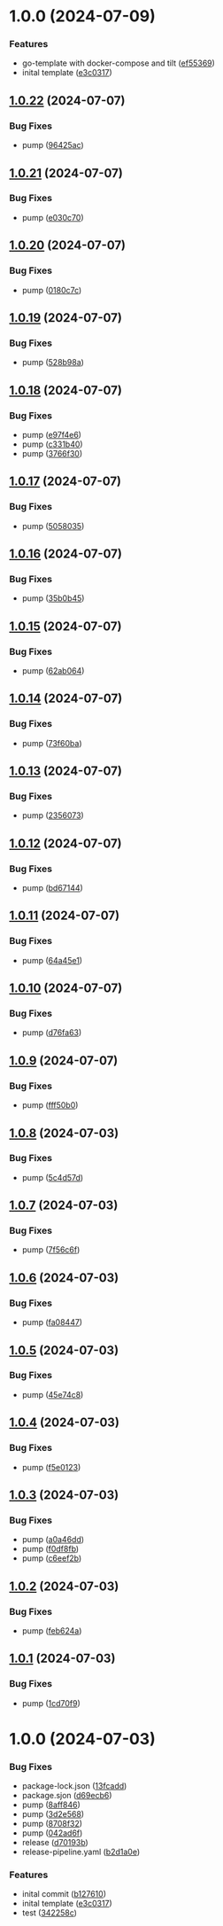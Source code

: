 # 1.0.0 (2024-07-09)


### Features

* go-template with docker-compose and tilt ([ef55369](https://github.com/ci4rail/go-template/commit/ef55369ae02fd292a5358999822126520cde0841))
* inital template ([e3c0317](https://github.com/ci4rail/go-template/commit/e3c0317c690159ac824663fbc5c811cc43c6eac5))

## [1.0.22](https://github.com/ci4rail/go-template/compare/v1.0.21...v1.0.22) (2024-07-07)


### Bug Fixes

* pump ([96425ac](https://github.com/ci4rail/go-template/commit/96425ace253d8ac9b417359f37d55da782d7dbfc))

## [1.0.21](https://github.com/ci4rail/go-template/compare/v1.0.20...v1.0.21) (2024-07-07)


### Bug Fixes

* pump ([e030c70](https://github.com/ci4rail/go-template/commit/e030c70c76ae67ec985aaa4d7c75bf55aa169192))

## [1.0.20](https://github.com/ci4rail/go-template/compare/v1.0.19...v1.0.20) (2024-07-07)


### Bug Fixes

* pump ([0180c7c](https://github.com/ci4rail/go-template/commit/0180c7cb66d0c711fd2a3b596e428bdc82638218))

## [1.0.19](https://github.com/ci4rail/go-template/compare/v1.0.18...v1.0.19) (2024-07-07)


### Bug Fixes

* pump ([528b98a](https://github.com/ci4rail/go-template/commit/528b98aa27b3ce5642d157de1c8c0af0136a727e))

## [1.0.18](https://github.com/ci4rail/go-template/compare/v1.0.17...v1.0.18) (2024-07-07)


### Bug Fixes

* pump ([e97f4e6](https://github.com/ci4rail/go-template/commit/e97f4e69498e4d7b4fc93c9338f980541d0cff77))
* pump ([c331b40](https://github.com/ci4rail/go-template/commit/c331b4088e4b43ae35091d703771c5b8263f95e1))
* pump ([3766f30](https://github.com/ci4rail/go-template/commit/3766f304f6f1f70fccebcd56b16a5502dda5622d))

## [1.0.17](https://github.com/ci4rail/go-template/compare/v1.0.16...v1.0.17) (2024-07-07)


### Bug Fixes

* pump ([5058035](https://github.com/ci4rail/go-template/commit/5058035fb3de87d3ba7ecb1e8ff507c1e63f7112))

## [1.0.16](https://github.com/ci4rail/go-template/compare/v1.0.15...v1.0.16) (2024-07-07)


### Bug Fixes

* pump ([35b0b45](https://github.com/ci4rail/go-template/commit/35b0b4578193799f642952eadf590f1bfbc4829b))

## [1.0.15](https://github.com/ci4rail/go-template/compare/v1.0.14...v1.0.15) (2024-07-07)


### Bug Fixes

* pump ([62ab064](https://github.com/ci4rail/go-template/commit/62ab06479236280cb6b3940749e840444c0b965c))

## [1.0.14](https://github.com/ci4rail/go-template/compare/v1.0.13...v1.0.14) (2024-07-07)


### Bug Fixes

* pump ([73f60ba](https://github.com/ci4rail/go-template/commit/73f60baa5f860245375622577f3ae3afc795acf8))

## [1.0.13](https://github.com/ci4rail/go-template/compare/v1.0.12...v1.0.13) (2024-07-07)


### Bug Fixes

* pump ([2356073](https://github.com/ci4rail/go-template/commit/23560730ccec8242b0ffd72cf132bada3f5ed712))

## [1.0.12](https://github.com/ci4rail/go-template/compare/v1.0.11...v1.0.12) (2024-07-07)


### Bug Fixes

* pump ([bd67144](https://github.com/ci4rail/go-template/commit/bd67144af437c02ad012b171d2b2a93da5dbfb2b))

## [1.0.11](https://github.com/ci4rail/go-template/compare/v1.0.10...v1.0.11) (2024-07-07)


### Bug Fixes

* pump ([64a45e1](https://github.com/ci4rail/go-template/commit/64a45e187b433f04d81c3ebe7c8b981cf6ff863c))

## [1.0.10](https://github.com/ci4rail/go-template/compare/v1.0.9...v1.0.10) (2024-07-07)


### Bug Fixes

* pump ([d76fa63](https://github.com/ci4rail/go-template/commit/d76fa63704d5e1b9556d600ce55376b0d05009bc))

## [1.0.9](https://github.com/ci4rail/go-template/compare/v1.0.8...v1.0.9) (2024-07-07)


### Bug Fixes

* pump ([fff50b0](https://github.com/ci4rail/go-template/commit/fff50b0c68d1361d14817b0220e90570f98c57db))

## [1.0.8](https://github.com/ci4rail/go-template/compare/v1.0.7...v1.0.8) (2024-07-03)


### Bug Fixes

* pump ([5c4d57d](https://github.com/ci4rail/go-template/commit/5c4d57de6be98bd74cd05b851479929101d89d55))

## [1.0.7](https://github.com/ci4rail/go-template/compare/v1.0.6...v1.0.7) (2024-07-03)


### Bug Fixes

* pump ([7f56c6f](https://github.com/ci4rail/go-template/commit/7f56c6f91c1f661c6b28b81de4bf1d6fc9eb1ce0))

## [1.0.6](https://github.com/ci4rail/go-template/compare/v1.0.5...v1.0.6) (2024-07-03)


### Bug Fixes

* pump ([fa08447](https://github.com/ci4rail/go-template/commit/fa08447574eefb30add53f9c9d929801bc5761b3))

## [1.0.5](https://github.com/ci4rail/go-template/compare/v1.0.4...v1.0.5) (2024-07-03)


### Bug Fixes

* pump ([45e74c8](https://github.com/ci4rail/go-template/commit/45e74c883123b48c848064ee05946f4cf4a377e9))

## [1.0.4](https://github.com/ci4rail/go-template/compare/v1.0.3...v1.0.4) (2024-07-03)


### Bug Fixes

* pump ([f5e0123](https://github.com/ci4rail/go-template/commit/f5e0123e896d1458a9ccd78dfe66e95b784f327b))

## [1.0.3](https://github.com/ci4rail/go-template/compare/v1.0.2...v1.0.3) (2024-07-03)


### Bug Fixes

* pump ([a0a46dd](https://github.com/ci4rail/go-template/commit/a0a46dd273acc25576b83e061acfa6e8996f2e94))
* pump ([f0df8fb](https://github.com/ci4rail/go-template/commit/f0df8fb046749b979527525f755c6e3a743f97cb))
* pump ([c6eef2b](https://github.com/ci4rail/go-template/commit/c6eef2beb6d37dae16eed2fbb6bf1d856d177043))

## [1.0.2](https://github.com/ci4rail/go-template/compare/v1.0.1...v1.0.2) (2024-07-03)


### Bug Fixes

* pump ([feb624a](https://github.com/ci4rail/go-template/commit/feb624af18cb6d73a4ea4ff276c49c16f14f0520))

## [1.0.1](https://github.com/ci4rail/go-template/compare/v1.0.0...v1.0.1) (2024-07-03)


### Bug Fixes

* pump ([1cd70f9](https://github.com/ci4rail/go-template/commit/1cd70f9b88960fff2db493cf62335e325f6043df))

# 1.0.0 (2024-07-03)


### Bug Fixes

* package-lock.json ([13fcadd](https://github.com/ci4rail/go-template/commit/13fcadd4176041365579b5de92f26f12ab543e3c))
* package.sjon ([d69ecb6](https://github.com/ci4rail/go-template/commit/d69ecb6b1be5d69f42a05e5a4245cc5775bda806))
* pump ([8aff846](https://github.com/ci4rail/go-template/commit/8aff846251aa87fe4e39147537fd015b4d9680c1))
* pump ([3d2e568](https://github.com/ci4rail/go-template/commit/3d2e5688ed5af897cab1166a9fe1357f82547cb5))
* pump ([8708f32](https://github.com/ci4rail/go-template/commit/8708f3285bc02f67c425e29f15a80198deec332f))
* pump ([042ad6f](https://github.com/ci4rail/go-template/commit/042ad6f5b4cd05f13b97c1387c0e4371b72f0029))
* release ([d70193b](https://github.com/ci4rail/go-template/commit/d70193bf3eeb5e0efab00b6df37748ca6cd44feb))
* release-pipeline.yaml ([b2d1a0e](https://github.com/ci4rail/go-template/commit/b2d1a0ee71404bca8728cfe6d9b437ac6fe7a95f))


### Features

* inital commit ([b127610](https://github.com/ci4rail/go-template/commit/b127610889835bc6cad9a32371bfa6df1d92b6df))
* inital template ([e3c0317](https://github.com/ci4rail/go-template/commit/e3c0317c690159ac824663fbc5c811cc43c6eac5))
* test ([342258c](https://github.com/ci4rail/go-template/commit/342258caa03a68c9b074132125342ea7158f287c))
